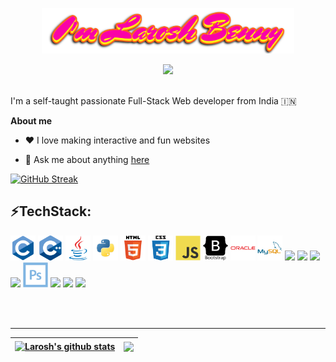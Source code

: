 
<p align="center"><a href="https://github.com/typeerror101"><img width="80%" alt="Hello, I'm Larosh Benny I do Web Development!" src="./assets/inkpx-word-art (3).png" /></a></p>


<p align="center">
  <a href="https://github.com/typeerror101"><img src="https://readme-typing-svg.herokuapp.com/?lines=Programmer;Coding%20Enthusiast;Full%20Stack%20Web%20developer;Always%20learning%20new%20things&font=Fira%20Code&center=true&width=440&height=45&color=f75c7e&vCenter=true&size=22"></a>
</p>


  <br/>
I'm a self-taught passionate Full-Stack Web developer from India 🇮🇳

**About me**

- ❤️ I love making interactive and fun websites

- 💬 Ask me about anything [here](https://github.com/typeerror101/typeerror101/issues)

[![GitHub Streak](https://streak-stats.demolab.com?user=typeerror101&theme=dark&hide_border=true&mode=weekly)](https://git.io/streak-stats)

## ⚡**TechStack:**
<code><img height="40" src="https://raw.githubusercontent.com/devicons/devicon/master/icons/c/c-original.svg"></code>
<code><img height="40" src="https://raw.githubusercontent.com/devicons/devicon/master/icons/cplusplus/cplusplus-original.svg"></code>
<code><img height="40" src="https://raw.githubusercontent.com/devicons/devicon/master/icons/java/java-original.svg"></code>
<code><img height="40" src="https://raw.githubusercontent.com/github/explore/5c058a388828bb5fde0bcafd4bc867b5bb3f26f3/topics/python/python.png"></code>
<code><img height="40" src="https://raw.githubusercontent.com/devicons/devicon/master/icons/html5/html5-original-wordmark.svg"></code>
<code><img height="40" src="https://raw.githubusercontent.com/github/explore/80688e429a7d4ef2fca1e82350fe8e3517d3494d/topics/css/css.png"></code>
<code><img height="40" src="https://raw.githubusercontent.com/devicons/devicon/master/icons/javascript/javascript-original.svg"></code>
<code><img height="40" src="https://raw.githubusercontent.com/devicons/devicon/master/icons/bootstrap/bootstrap-plain-wordmark.svg"></code>
<code><img height="40" src="https://raw.githubusercontent.com/devicons/devicon/master/icons/oracle/oracle-original.svg"></code>
<code><img height="40" src="https://raw.githubusercontent.com/devicons/devicon/master/icons/mysql/mysql-original-wordmark.svg"></code>
<code><img height="40" src="https://img.icons8.com/fluency/2x/node-js.png"></code>
<code><img height="40" src="https://img.icons8.com/ios/2x/jquery.png"></code>
<code><img height="40" src="https://img.icons8.com/material-outlined/2x/github.png"></code>
<code><img height="40" src="https://img.icons8.com/color/2x/git.png"></code>
<code><img height="40" src="https://raw.githubusercontent.com/devicons/devicon/master/icons/photoshop/photoshop-line.svg"></code>
<code><img height="40" src="https://www.vectorlogo.zone/logos/adobe_illustrator/adobe_illustrator-icon.svg"></code>
<code><img height="40" src="https://raw.githubusercontent.com/yurijserrano/Github-Profile-Readme-Logos/f994c418a134b58c4aec11152f6a4a33fa89da26/frameworks/react.svg"></code>
<code><img height="40" src="https://raw.githubusercontent.com/yurijserrano/Github-Profile-Readme-Logos/f994c418a134b58c4aec11152f6a4a33fa89da26/frameworks/django.svg"></code>

<br>
<br>


---


| <a href="https://github.com/typeerror101/github-readme-stats"><img align="center" src="https://github-readme-stats.vercel.app/api?username=typeerror101&show_icons=true&include_all_commits=true&theme=buefy&hide_border=true" alt="Larosh's github stats" /></a> | <a href="https://github.com/typeerror101/github-readme-stats"><img align="center" src="https://github-readme-stats.vercel.app/api/top-langs/?username=typeerror101&layout=compact&theme=buefy&hide_border=true" /></a> |
| ------------- | ------------- |

